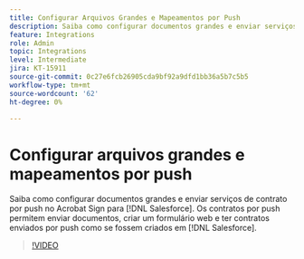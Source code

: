 ```yaml
---
title: Configurar Arquivos Grandes e Mapeamentos por Push
description: Saiba como configurar documentos grandes e enviar serviços de contrato por push
feature: Integrations
role: Admin
topic: Integrations
level: Intermediate
jira: KT-15911
source-git-commit: 0c27e6fcb26905cda9bf92a9dfd1bb36a5b7c5b5
workflow-type: tm+mt
source-wordcount: '62'
ht-degree: 0%

---
```


# Configurar arquivos grandes e mapeamentos por push

Saiba como configurar documentos grandes e enviar serviços de contrato por push no Acrobat Sign para [!DNL Salesforce]. Os contratos por push permitem enviar documentos, criar um formulário web e ter contratos enviados por push como se fossem criados em [!DNL Salesforce].

>[!VIDEO](https://video.tv.adobe.com/v/3432842?quality=12&learn=on&hidetitle=true)
